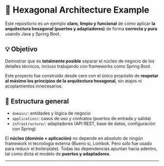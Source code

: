 # 🧱 Hexagonal Architecture Example

Este repositorio es un ejemplo **claro, limpio y funcional** de cómo aplicar **la arquitectura hexagonal (puertos y adaptadores)** de forma **correcta y pura** usando Java y Spring Boot.

## 💡 Objetivo

Demostrar que es **totalmente posible** separar el núcleo de negocio de los detalles técnicos, incluso trabajando con frameworks como Spring Boot.

Este proyecto fue construido desde cero con el único propósito de **respetar al máximo los principios de la arquitectura hexagonal**, sin atajos ni acoplamientos innecesarios.

## 🧭 Estructura general

- `domain/`: entidades y lógica de negocio
- `application/`: casos de uso y contratos (puertos de entrada y salida)
- `infrastructure/`: adaptadores (API REST, base de datos, configuración con Spring)

El **núcleo (dominio + aplicación)** no depende en absoluto de ningún framework ni tecnología externa
(Bueno si, Lombok. Pero solo fue usado para reducir el boilerplate).
Todas las dependencias apuntan hacia adentro, tal como dicta el modelo de **puertos y adaptadores**.

---